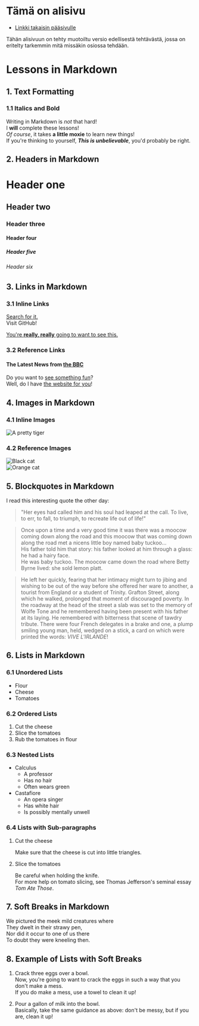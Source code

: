 # Tämä on alisivu
- [Linkki takaisin pääsivulle](index.md)


Tähän alisivuun on tehty muotoiltu versio edellisestä tehtävästä, jossa on eritelty tarkemmin mitä missäkin osiossa tehdään.

# Lessons in Markdown

## 1. Text Formatting

### 1.1 Italics and Bold
Writing in Markdown is _not_ that hard!  
I **will** complete these lessons!  
_Of course_, it takes **a little moxie** to learn new things!  
If you're thinking to yourself, **_This is unbelievable_**, you'd probably be right.

## 2. Headers in Markdown

# Header one  
## Header two  
### Header three  
#### Header four  
##### Header five  
###### Header six  

## 3. Links in Markdown

### 3.1 Inline Links
[Search for it.](www.google.com)  
Visit GitHub!  

[You're **really, really** going to want to see this.](www.dailykitten.com)

### 3.2 Reference Links
#### The Latest News from [the BBC](www.bbc.com/news)

Do you want to [see something fun][a fun place]?  
Well, do I have [the website for you][another fun place]!

[a fun place]: www.zombo.com  
[another fun place]: www.stumbleupon.com

## 4. Images in Markdown

### 4.1 Inline Images
![A pretty tiger](https://upload.wikimedia.org/wikipedia/commons/5/56/Tiger.50.jpg)

### 4.2 Reference Images
![Black cat][Black]  
![Orange cat][Orange]

[Black]: https://upload.wikimedia.org/wikipedia/commons/a/a3/81_INF_DIV_SSI.jpg  
[Orange]: http://icons.iconarchive.com/icons/google/noto-emoji-animals-nature/256/22221-cat-icon.png

## 5. Blockquotes in Markdown

I read this interesting quote the other day:

> "Her eyes had called him and his soul had leaped at the call. To live, to err, to fall, to triumph, to recreate life out of life!"

> Once upon a time and a very good time it was there was a moocow coming down along the road and this moocow that was coming down along the road met a nicens little boy named baby tuckoo...  
> His father told him that story: his father looked at him through a glass: he had a hairy face.  
> He was baby tuckoo. The moocow came down the road where Betty Byrne lived: she sold lemon platt.

> He left her quickly, fearing that her intimacy might turn to jibing and wishing to be out of the way before she offered her ware to another, a tourist from England or a student of Trinity. Grafton Street, along which he walked, prolonged that moment of discouraged poverty. In the roadway at the head of the street a slab was set to the memory of Wolfe Tone and he remembered having been present with his father at its laying. He remembered with bitterness that scene of tawdry tribute. There were four French delegates in a brake and one, a plump smiling young man, held, wedged on a stick, a card on which were printed the words: _VIVE L'IRLANDE_!

## 6. Lists in Markdown

### 6.1 Unordered Lists
* Flour
* Cheese
* Tomatoes

### 6.2 Ordered Lists
1. Cut the cheese
2. Slice the tomatoes
3. Rub the tomatoes in flour

### 6.3 Nested Lists
* Calculus
  * A professor
  * Has no hair
  * Often wears green
* Castafiore
  * An opera singer
  * Has white hair
  * Is possibly mentally unwell

### 6.4 Lists with Sub-paragraphs
1. Cut the cheese

   Make sure that the cheese is cut into little triangles.

2. Slice the tomatoes

   Be careful when holding the knife.  
   For more help on tomato slicing, see Thomas Jefferson's seminal essay _Tom Ate Those_.

## 7. Soft Breaks in Markdown

We pictured the meek mild creatures where  
They dwelt in their strawy pen,  
Nor did it occur to one of us there  
To doubt they were kneeling then.

## 8. Example of Lists with Soft Breaks

1. Crack three eggs over a bowl.  
   Now, you're going to want to crack the eggs in such a way that you don't make a mess.  
   If you do make a mess, use a towel to clean it up!

2. Pour a gallon of milk into the bowl.  
   Basically, take the same guidance as above: don't be messy, but if you are, clean it up!
